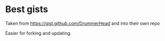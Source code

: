 # Best gists

Taken from https://gist.github.com/DrummerHead and into their own repo

Easier for forking and updating.
